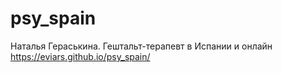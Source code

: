 # psy_spain
Наталья Гераськина. Гештальт-терапевт в Испании и онлайн
https://eviars.github.io/psy_spain/
